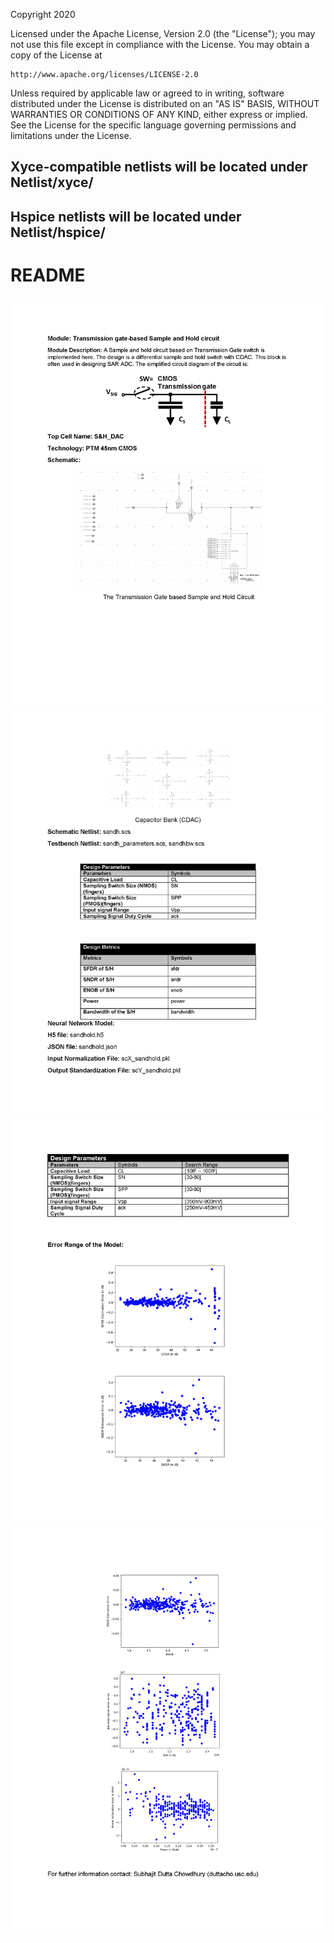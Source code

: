 Copyright 2020

Licensed under the Apache License, Version 2.0 (the "License");
you may not use this file except in compliance with the License.
You may obtain a copy of the License at

    http://www.apache.org/licenses/LICENSE-2.0

Unless required by applicable law or agreed to in writing, software
distributed under the License is distributed on an "AS IS" BASIS,
WITHOUT WARRANTIES OR CONDITIONS OF ANY KIND, either express or implied.
See the License for the specific language governing permissions and
limitations under the License.

## Xyce-compatible netlists will be located under Netlist/xyce/
## Hspice netlists will be located under Netlist/hspice/

# README
<img src="Documents/images/sandhold_Page_1.png">
<img src="Documents/images/sandhold_Page_2.png">
<img src="Documents/images/sandhold_Page_3.png">
<img src="Documents/images/sandhold_Page_4.png">
